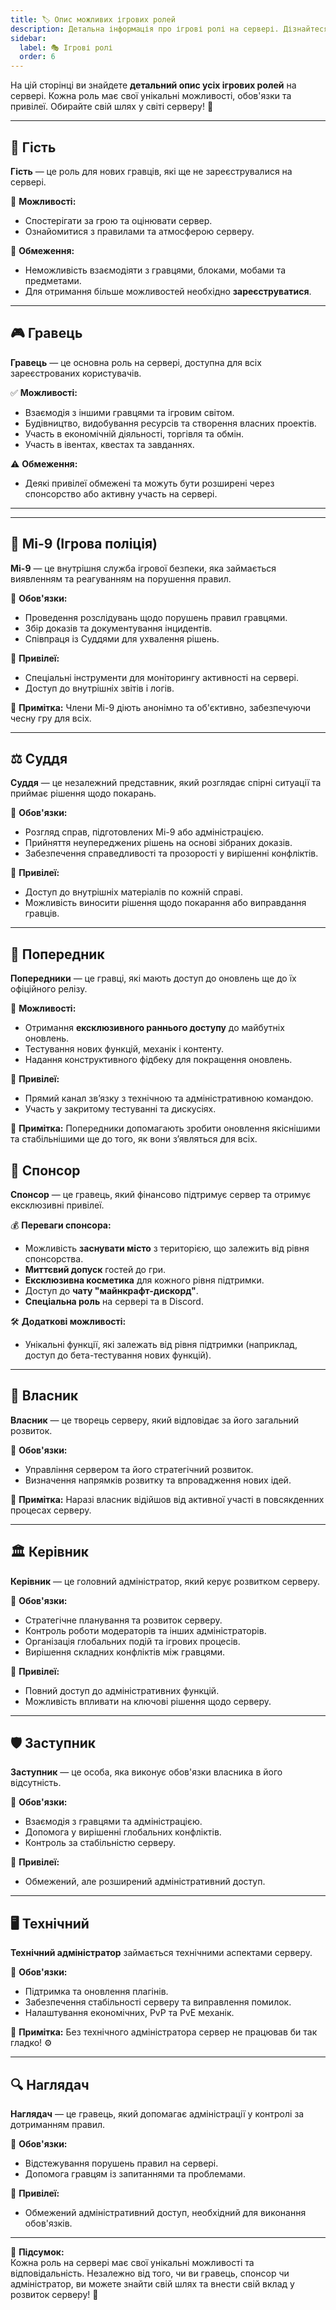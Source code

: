 ```yaml
---
title: 🏷️ Опис можливих ігрових ролей
description: Детальна інформація про ігрові ролі на сервері. Дізнайтеся про можливості, обов'язки та привілеї кожної ролі.
sidebar:
  label: 🎭 Ігрові ролі
  order: 6
---
```


На цій сторінці ви знайдете **детальний опис усіх ігрових ролей** на сервері. Кожна роль має свої унікальні можливості, обов'язки та привілеї. Обирайте свій шлях у світі серверу! 🚀

---

## 👤 Гість
**Гість** — це роль для нових гравців, які ще не зареєструвалися на сервері.

🔹 **Можливості:**
- Спостерігати за грою та оцінювати сервер.
- Ознайомитися з правилами та атмосферою серверу.

🔹 **Обмеження:**
- Неможливість взаємодіяти з гравцями, блоками, мобами та предметами.
- Для отримання більше можливостей необхідно **зареєструватися**.

---

## 🎮 Гравець
**Гравець** — це основна роль на сервері, доступна для всіх зареєстрованих користувачів.

✅ **Можливості:**
- Взаємодія з іншими гравцями та ігровим світом.
- Будівництво, видобування ресурсів та створення власних проектів.
- Участь в економічній діяльності, торгівля та обмін.
- Участь в івентах, квестах та завданнях.

⚠️ **Обмеження:**
- Деякі привілеї обмежені та можуть бути розширені через спонсорство або активну участь на сервері.

---

---

## 🚓 Мі-9 (Ігрова поліція)
**Мі-9** — це внутрішня служба ігрової безпеки, яка займається виявленням та реагуванням на порушення правил.

🔹 **Обов'язки:**
- Проведення розслідувань щодо порушень правил гравцями.
- Збір доказів та документування інцидентів.
- Співпраця із Суддями для ухвалення рішень.

🔹 **Привілеї:**
- Спеціальні інструменти для моніторингу активності на сервері.
- Доступ до внутрішніх звітів і логів.

🔹 **Примітка:** Члени Мі-9 діють анонімно та об'єктивно, забезпечуючи чесну гру для всіх.

---

## ⚖️ Суддя
**Суддя** — це незалежний представник, який розглядає спірні ситуації та приймає рішення щодо покарань.

🔹 **Обов'язки:**
- Розгляд справ, підготовлених Мі-9 або адміністрацією.
- Прийняття неупереджених рішень на основі зібраних доказів.
- Забезпечення справедливості та прозорості у вирішенні конфліктів.

🔹 **Привілеї:**
- Доступ до внутрішніх матеріалів по кожній справі.
- Можливість виносити рішення щодо покарання або виправдання гравців.

---

## 🧪 Попередник
**Попередники** — це гравці, які мають доступ до оновлень ще до їх офіційного релізу.

🔹 **Можливості:**
- Отримання **ексклюзивного раннього доступу** до майбутніх оновлень.
- Тестування нових функцій, механік і контенту.
- Надання конструктивного фідбеку для покращення оновлень.

🔹 **Привілеї:**
- Прямий канал зв’язку з технічною та адміністративною командою.
- Участь у закритому тестуванні та дискусіях.

🔹 **Примітка:** Попередники допомагають зробити оновлення якіснішими та стабільнішими ще до того, як вони з’являться для всіх.

## 💎 Спонсор
**Спонсор** — це гравець, який фінансово підтримує сервер та отримує ексклюзивні привілеї.

💰 **Переваги спонсора:**
- Можливість **заснувати місто** з територією, що залежить від рівня спонсорства.
- **Миттєвий допуск** гостей до гри.
- **Ексклюзивна косметика** для кожного рівня підтримки.
- Доступ до **чату "майнкрафт-дискорд"**.
- **Спеціальна роль** на сервері та в Discord.

🛠️ **Додаткові можливості:**
- Унікальні функції, які залежать від рівня підтримки (наприклад, доступ до бета-тестування нових функцій).

---

## 👑 Власник
**Власник** — це творець серверу, який відповідає за його загальний розвиток.

🔹 **Обов'язки:**
- Управління сервером та його стратегічний розвиток.
- Визначення напрямків розвитку та впровадження нових ідей.

🔹 **Примітка:** Наразі власник відійшов від активної участі в повсякденних процесах серверу.

---

## 🏛️ Керівник
**Керівник** — це головний адміністратор, який керує розвитком серверу.

🔹 **Обов'язки:**
- Стратегічне планування та розвиток серверу.
- Контроль роботи модераторів та інших адміністраторів.
- Організація глобальних подій та ігрових процесів.
- Вирішення складних конфліктів між гравцями.

🔹 **Привілеї:**
- Повний доступ до адміністративних функцій.
- Можливість впливати на ключові рішення щодо серверу.

---

## 🛡️ Заступник
**Заступник** — це особа, яка виконує обов'язки власника в його відсутність.

🔹 **Обов'язки:**
- Взаємодія з гравцями та адміністрацією.
- Допомога у вирішенні глобальних конфліктів.
- Контроль за стабільністю серверу.

🔹 **Привілеї:**
- Обмежений, але розширений адміністративний доступ.

---

## 🖥️ Технічний
**Технічний адміністратор** займається технічними аспектами серверу.

🔹 **Обов'язки:**
- Підтримка та оновлення плагінів.
- Забезпечення стабільності серверу та виправлення помилок.
- Налаштування економічних, PvP та PvE механік.

🔹 **Примітка:** Без технічного адміністратора сервер не працював би так гладко! ⚙️

---

## 🔍 Наглядач
**Наглядач** — це гравець, який допомагає адміністрації у контролі за дотриманням правил.

🔹 **Обов'язки:**
- Відстежування порушень правил на сервері.
- Допомога гравцям із запитаннями та проблемами.

🔹 **Привілеї:**
- Обмежений адміністративний доступ, необхідний для виконання обов'язків.

---

📌 **Підсумок:**  
Кожна роль на сервері має свої унікальні можливості та відповідальність. Незалежно від того, чи ви гравець, спонсор чи адміністратор, ви можете знайти свій шлях та внести свій вклад у розвиток серверу! 🌟